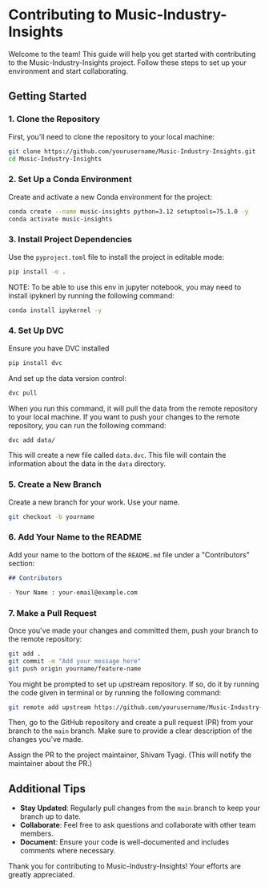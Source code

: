 # Contributing to Music-Industry-Insights

Welcome to the team! This guide will help you get started with contributing to the Music-Industry-Insights project. Follow these steps to set up your environment and start collaborating.

## Getting Started

### 1. Clone the Repository

First, you'll need to clone the repository to your local machine:

```bash
git clone https://github.com/yourusername/Music-Industry-Insights.git
cd Music-Industry-Insights
```

### 2. Set Up a Conda Environment

Create and activate a new Conda environment for the project:

```bash
conda create --name music-insights python=3.12 setuptools=75.1.0 -y
conda activate music-insights
```

### 3. Install Project Dependencies

Use the `pyproject.toml` file to install the project in editable mode:

```bash
pip install -e .
```

NOTE: To be able to use this env in jupyter notebook, you may need to install ipyknerl by running the following command:

```bash
conda install ipykernel -y
```

### 4. Set Up DVC

Ensure you have DVC installed
```bash
pip install dvc
```

And set up the data version control:

```bash
dvc pull
```
When you run this command, it will pull the data from the remote repository to your local machine.
If you want to push your changes to the remote repository, you can run the following command:

```bash
dvc add data/
```
This will create a new file called `data.dvc`. This file will contain the information about the data in the `data` directory.

### 5. Create a New Branch

Create a new branch for your work. Use your name.

```bash
git checkout -b yourname
```

### 6. Add Your Name to the README

Add your name to the bottom of the `README.md` file under a "Contributors" section:

```markdown
## Contributors

- Your Name : your-email@example.com
```

### 7. Make a Pull Request

Once you've made your changes and committed them, push your branch to the remote repository:

```bash
git add .
git commit -m "Add your message here"
git push origin yourname/feature-name
```

You might be prompted to set up upstream repository. If so, do it by running the code given in terminal or by running the following command:

```bash
git remote add upstream https://github.com/yourusername/Music-Industry-Insights.git
```

Then, go to the GitHub repository and create a pull request (PR) from your branch to the `main` branch. Make sure to provide a clear description of the changes you've made.

Assign the PR to the project maintainer, Shivam Tyagi. (This will notify the maintainer about the PR.)

## Additional Tips

- **Stay Updated**: Regularly pull changes from the `main` branch to keep your branch up to date.
- **Collaborate**: Feel free to ask questions and collaborate with other team members.
- **Document**: Ensure your code is well-documented and includes comments where necessary.

Thank you for contributing to Music-Industry-Insights! Your efforts are greatly appreciated.
